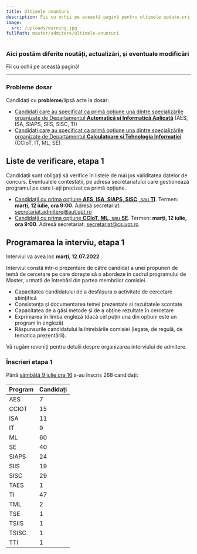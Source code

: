 ```yaml
---
title: Ultimele anunțuri
description: Fii cu ochii pe această pagină pentru ultimele update-uri!
image:
  src: /uploads/warning.jpg
fullPath: master/admitere/ultimele-anunturi
---
```

### Aici postăm diferite noutăți, actualizări, și eventuale modificări

Fii cu ochii pe această pagină!

- - -

### Probleme dosar

Candidați cu **probleme**/lipsă acte la dosar:

* [Candidați care au specificat ca primă opțiune una dintre specializările organizate de Departamentul **Automatică și Informatică Aplicată**](https://docs.google.com/spreadsheets/d/e/2PACX-1vTCZZozrWq1s1bYkMeLCOmNyzWXTHOm6X1SwYhlCT2jNSBWH-qpOuBwG0czHcXBF_IG_1rYY_egeJ4g/pubhtml?gid=0&single=true) (AES, ISA, SIAPS, SIIS, SISC, TI)
* [Candidați care au specificat ca primă opțiune una dintre specializările organizate de Departamentul **Calculatoare și Tehnologia Informației**](https://docs.google.com/spreadsheets/d/1I6bQHahUGYQxD4p3KDrnYspPQg8kKjCebifGIrOFiy0/edit#gid=1052880165) (CCIoT, IT, ML, SE)

## Liste de verificare, etapa 1

Candidații sunt obligați să verifice în listele de mai jos validitatea datelor de concurs. Eventualele contestații, pe adresa secretariatului care gestionează programul pe care l-ați precizat ca primă opțiune. 

* [Candidații cu prima opțiune **AES, ISA, SIAPS, SISC,** sau **TI**](https://uptro29158-my.sharepoint.com/:x:/g/personal/dan_alexandru_upt_ro/EeLgv0tNVgJNh6f8phKIYV4BCYiJmgrqkHY0GDo_g_ITMw?e=HBhmnW). Termen: **marți, 12 iulie, ora 9:00**. Adresă secretariat: secretariat.admitere@aut.upt.ro
* [Candidații cu prima opțiune **CCIoT, ML,** sau **SE**](https://uptro29158-my.sharepoint.com/:x:/g/personal/dan_alexandru_upt_ro/EeLgv0tNVgJNh6f8phKIYV4BCYiJmgrqkHY0GDo_g_ITMw?e=HBhmnW). Termen: **marți, 12 iulie, ora 9:00**. Adresă secretariat: secretariat@cs.upt.ro




## Programarea la interviu, etapa 1



Interviul va avea loc **marți, 12.07.2022**.

Interviul constă într-o prezentare de către candidat a unei propuneri de temă de cercetare pe care dorește să o abordeze în cadrul programului de Master, urmată de întrebări din partea membrilor comisiei.

* Capacitatea candidatului de a desfășura o activitate de cercetare științifică
* Consistența și documentarea temei prezentate si rezultatele scontate
* Capacitatea de a găsi metode și de a obține rezultate în cercetare
* Exprimarea în limba engleză (dacă cel puțin una din opțiuni este un program în engleză)
* Răspunsurile candidatului la întrebările comisiei (legate, de regulă, de tematica prezentării).

Vă rugăm reveniți pentru detalii despre organizarea interviului de admitere.


### Înscrieri etapa 1


Până [sâmbătă 9 iulie ora 16](/master/admitere/calendarul-admiterii-master-2022/) s-au înscris 268 candidați:









| **Program** | **Candidați** |
|----------------|----------------------|
|AES|7|
|CCIOT|15|
|ISA|11|
|IT|9|
|ML|60|
|SE|40|
|SIAPS|24|
|SIIS|19|
|SISC|29|
|TAES|1|
|TI|47|
|TML|2|
|TSE|1|
|TSIIS|1|
|TSISC|1|
|TTI|1|









        


